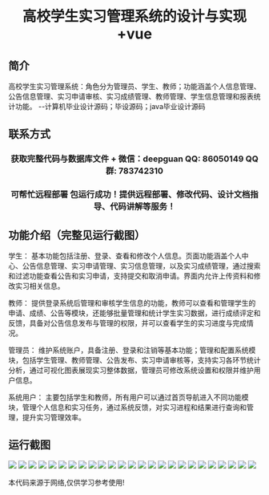 <p><h1 align="center">高校学生实习管理系统的设计与实现+vue</h1></p>

## 简介
高校学生实习管理系统：角色分为管理员、学生、教师；功能涵盖个人信息管理、公告信息管理、实习申请审核、实习成绩管理、教师管理、学生信息管理和报表统计功能。    --计算机毕业设计源码；毕设源码；java毕业设计源码


## 联系方式
<p><h3 align="center">获取完整代码与数据库文件 + 微信：deepguan QQ: 86050149 QQ群: 783742310</h3></p>
<p><h3 align="center">可帮忙远程部署 包运行成功！提供远程部署、修改代码、设计文档指导、代码讲解等服务！</h3></p>

## 功能介绍（完整见运行截图）
学生： 基本功能包括注册、登录、查看和修改个人信息。页面功能涵盖个人中心、公告信息管理、实习申请管理、实习信息管理，以及实习成绩管理，通过搜索和过滤功能查看公告和实习申请，支持提交和取消申请。界面内允许上传资料和修改实习相关信息。

教师： 提供登录系统后管理和审核学生信息的功能，教师可以查看和管理学生的申请、成绩、公告等模块，还能够批量管理和统计学生实习数据，进行成绩评定和反馈，具备对公告信息发布与管理的权限，并可以查看学生的实习进度与完成情况。

管理员： 维护系统账户，具备注册、登录和注销等基本功能；管理和配置系统模块，包括学生管理、教师管理、公告发布、实习申请审核等，支持实习各环节统计分析，通过可视化图表展现实习整体数据，管理员可修改系统设置和权限并维护用户信息。

系统用户： 主要包括学生和教师，所有用户可以通过首页导航进入不同功能模块，管理个人信息和实习任务，通过系统反馈，对实习进程和结果进行查询和管理，提升实习管理效率。


## 运行截图
![](https://bs-1329754181.cos.ap-shanghai.myqcloud.com/ssm/CollegeStudentInternshipManagementSystem/img/001.jpg)
![](https://bs-1329754181.cos.ap-shanghai.myqcloud.com/ssm/CollegeStudentInternshipManagementSystem/img/002.jpg)
![](https://bs-1329754181.cos.ap-shanghai.myqcloud.com/ssm/CollegeStudentInternshipManagementSystem/img/003.jpg)
![](https://bs-1329754181.cos.ap-shanghai.myqcloud.com/ssm/CollegeStudentInternshipManagementSystem/img/004.jpg)
![](https://bs-1329754181.cos.ap-shanghai.myqcloud.com/ssm/CollegeStudentInternshipManagementSystem/img/005.jpg)
![](https://bs-1329754181.cos.ap-shanghai.myqcloud.com/ssm/CollegeStudentInternshipManagementSystem/img/006.jpg)
![](https://bs-1329754181.cos.ap-shanghai.myqcloud.com/ssm/CollegeStudentInternshipManagementSystem/img/007.jpg)
![](https://bs-1329754181.cos.ap-shanghai.myqcloud.com/ssm/CollegeStudentInternshipManagementSystem/img/008.jpg)
![](https://bs-1329754181.cos.ap-shanghai.myqcloud.com/ssm/CollegeStudentInternshipManagementSystem/img/009.jpg)
![](https://bs-1329754181.cos.ap-shanghai.myqcloud.com/ssm/CollegeStudentInternshipManagementSystem/img/010.jpg)
![](https://bs-1329754181.cos.ap-shanghai.myqcloud.com/ssm/CollegeStudentInternshipManagementSystem/img/011.jpg)
![](https://bs-1329754181.cos.ap-shanghai.myqcloud.com/ssm/CollegeStudentInternshipManagementSystem/img/012.jpg)
![](https://bs-1329754181.cos.ap-shanghai.myqcloud.com/ssm/CollegeStudentInternshipManagementSystem/img/013.jpg)
![](https://bs-1329754181.cos.ap-shanghai.myqcloud.com/ssm/CollegeStudentInternshipManagementSystem/img/014.jpg)
![](https://bs-1329754181.cos.ap-shanghai.myqcloud.com/ssm/CollegeStudentInternshipManagementSystem/img/015.jpg)
![](https://bs-1329754181.cos.ap-shanghai.myqcloud.com/ssm/CollegeStudentInternshipManagementSystem/img/016.jpg)
![](https://bs-1329754181.cos.ap-shanghai.myqcloud.com/ssm/CollegeStudentInternshipManagementSystem/img/017.jpg)
![](https://bs-1329754181.cos.ap-shanghai.myqcloud.com/ssm/CollegeStudentInternshipManagementSystem/img/018.jpg)
![](https://bs-1329754181.cos.ap-shanghai.myqcloud.com/ssm/CollegeStudentInternshipManagementSystem/img/019.jpg)
![](https://bs-1329754181.cos.ap-shanghai.myqcloud.com/ssm/CollegeStudentInternshipManagementSystem/img/020.jpg)
![](https://bs-1329754181.cos.ap-shanghai.myqcloud.com/ssm/CollegeStudentInternshipManagementSystem/img/021.jpg)
![](https://bs-1329754181.cos.ap-shanghai.myqcloud.com/ssm/CollegeStudentInternshipManagementSystem/img/022.jpg)
![](https://bs-1329754181.cos.ap-shanghai.myqcloud.com/ssm/CollegeStudentInternshipManagementSystem/img/023.jpg)
![](https://bs-1329754181.cos.ap-shanghai.myqcloud.com/ssm/CollegeStudentInternshipManagementSystem/img/024.jpg)
![](https://bs-1329754181.cos.ap-shanghai.myqcloud.com/ssm/CollegeStudentInternshipManagementSystem/img/025.jpg)

<p>本代码来源于网络,仅供学习参考使用!</p>
